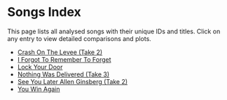 # Songs Index

This page lists all analysed songs with their unique IDs and titles.
Click on any entry to view detailed comparisons and plots.

- [Crash On The Levee (Take 2)](./cotl_t2.md)
- [I Forgot To Remember To Forget](./iftrtf.md)
- [Lock Your Door](./lyd.md)
- [Nothing Was Delivered (Take 3)](./nwd_t3.md)
- [See You Later Allen Ginsberg (Take 2)](./sylag_t2.md)
- [You Win Again](./ywa.md)
